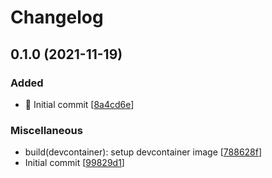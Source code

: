 # Changelog

<a name="0.1.0"></a>
## 0.1.0 (2021-11-19)

### Added

- 🎉 Initial commit [[8a4cd6e](https://github.com/moducate/boca/commit/8a4cd6ec1e947b07337f680e119b24372effc11a)]

### Miscellaneous

-  build(devcontainer): setup devcontainer image [[788628f](https://github.com/moducate/boca/commit/788628f6cebef322209c10ef65658d18a60d8821)]
-  Initial commit [[99829d1](https://github.com/moducate/boca/commit/99829d11f7d54f5aea035259ba77bd3b7863e868)]
